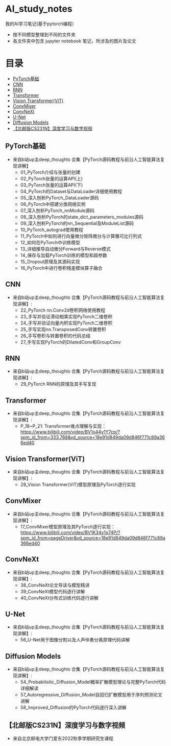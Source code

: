 # AI_study_notes
我的AI学习笔记(基于pytorch编程）

* 按不同模型整理到不同的文件夹
* 各文件夹中包含 jupyter notebook 笔记，所涉及的图片及论文

目录
========

* [PyTorch基础](#PyTorch基础)
* [CNN](#CNN)
* [RNN](#RNN)
* [Transformer](#Transformer)
* [Vision Transformer(ViT)](#Vision-Transformer(ViT))
* [ConvMixer](#ConvMixer)
* [ConvNeXt](#ConvNeXt)
* [U-Net](#U-Net)
* [Diffusion Models](#Diffusion-Models)
* [【北邮版CS231N】深度学习与数字视频](#【北邮版CS231N】深度学习与数字视频)


## PyTorch基础
* 来自b站up主deep_thoughts 合集【PyTorch源码教程与前沿人工智能算法复现讲解】
  * 01_PyTorch介绍与张量的创建
  * 02_PyTorch张量的运算API(上)
  * 03_PyTorch张量的运算API(下)
  * 04_PyTorch的Dataset与DataLoader详细使用教程
  * 05_深入刨析PyTorch_DataLoader源码
  * 06_PyTorch中搭建分类网络实例
  * 07_深入刨析PyTorch_nnModule源码
  * 08_深入刨析PyTorch的state_dict_parameters_modules源码
  * 09_深入刨析PyTorch的nn_Sequential及ModuleList源码
  * 10_PyTorch_autograd使用教程
  * 11_PyTorch中如何进行向量微分矩阵微分与计算雅可比行列式
  * 12_如何在PyTorch中训练模型
  * 13_详细推导自动微分Forward与Reverse模式
  * 14_保存与加载PyTorch训练的模型和超参数
  * 15_Dropout原理及其源码实现
  * 16_PyTorch中进行卷积残差模块算子融合

## CNN
* 来自b站up主deep_thoughts 合集【PyTorch源码教程与前沿人工智能算法复现讲解】:
  * 22_PyTorch nn.Conv2d卷积网络使用教程
  * 23_手写并验证滑动相乘实现PyTorch二维卷积
  * 24_手写并验证向量内积实现PyTorch二维卷积
  * 25_手写实现nn.TransposedConv转置卷积
  * 26_手写卷积与转置卷积的代码总结
  * 27_手写实现PyTorch的DilatedConv和GroupConv
  
## RNN
* 来自b站up主deep_thoughts 合集【PyTorch源码教程与前沿人工智能算法复现讲解】:
  * 29_PyTorch RNN的原理及其手写复现

## Transformer
* 来自b站up主deep_thoughts 合集【PyTorch源码教程与前沿人工智能算法复现讲解】:
  * P_18~P_21: Transformer难点理解与实现：https://www.bilibili.com/video/BV1o44y1Y7cp/?spm_id_from=333.788&vd_source=18e91d849da09d846f771c89a366ed40
  
## Vision Transformer(ViT)
* 来自b站up主deep_thoughts 合集【PyTorch源码教程与前沿人工智能算法复现讲解】:
  * 28_Vision Transformer(ViT)模型原理及PyTorch逐行实现
  
## ConvMixer
* 来自b站up主deep_thoughts 合集【PyTorch源码教程与前沿人工智能算法复现讲解】:
  * 17_ConvMixer模型原理及其PyTorch逐行实现：https://www.bilibili.com/video/BV1K34y1o74P/?spm_id_from=pageDriver&vd_source=18e91d849da09d846f771c89a366ed40

## ConvNeXt
* 来自b站up主deep_thoughts 合集【PyTorch源码教程与前沿人工智能算法复现讲解】:
  * 38_ConvNeXt论文导读与模型精讲
  * 39_ConvNeXt模型代码逐行讲解
  * 40_ConvNeXt分布式训练代码逐行讲解

## U-Net
* 来自b站up主deep_thoughts 合集【PyTorch源码教程与前沿人工智能算法复现讲解】:
  * 56_U-Net用于图像分割以及人声伴奏分离原理代码讲解

## Diffusion Models
* 来自b站up主deep_thoughts 合集【PyTorch源码教程与前沿人工智能算法复现讲解】:
  * 54_Probabilistic_Diffusion_Model概率扩散模型理论与完整PyTorch代码详细解读
  * 57_Autoregressive_Diffusion_Model自回归扩散模型用于序列预测论文讲解
  * 58_Improved_Diffusion的PyTorch代码逐行深入讲解

## 【北邮版CS231N】深度学习与数字视频
 * 来自北京邮电大学门爱东2022秋季学期研究生课程 
